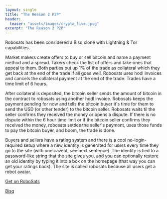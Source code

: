 ```yaml
---
layout: single
title: "The Reason 2 P2P"
header:
  teaser: "assets/images/crypto_live.jpeg"
excerpt: "The Reason 2 P2P"
---
```

Robosats has been considered a Bisq clone with Lightning & Tor capabilities.

Market makers create offers to buy or sell bitcoin and name a payment method and a spread. Takers check the list of offers and take ones that appeal to them. Both parties put up 1% of the trade as collateral which they get back at the end of the trade if all goes well. Robosats uses hodl invoices and cancels the collateral payment at the end of the trade. Trades have a time limit of 6 hours.

After collateral is deposited, the bitcoin seller sends the amount of bitcoin in the contract to robosats using another hodl invoice. Robosats keeps the payment pending for now and tells the bitcoin buyer it's time for them to send the USD (or other tender) to the bitcoin seller. Robosats waits til the seller confirms they received the money or opens a dispute. If there is no dispute within the 6 hour time limit or if the bitcoin seller confirms they received the money, robosats settles the seller's payment, uses those funds to pay the bitcoin buyer, and boom, the trade is done.

Buyers and sellers have a rating system and there is a cool no-login-required setup where a new identity is generated for users every time they go to the site (with one caveat, see next sentence). The identity is tied to a password-like string that the site gives you, and you can optionally restore an old identity by typing it into a box on the homepage (that way you can get your ratings back). The site is called robosats because all users get a robot avatar.


[Get on RoboSats](https://learn.robosats.com/)

[Bisq](https://bisq.network/)
